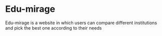 # Edu-mirage
Edu-mirage is a website in which users can compare different institutions and pick the best one according to their needs
